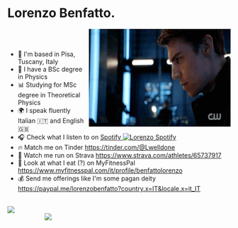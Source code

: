 # Lorenzo Benfatto.
  <img align="right" alt="GIF" src="https://github.com/Lorenzo-Benfatto/Lorenzo-Benfatto/blob/main/Io.gif" width="320" height="220" />
  <br />
  <br />
  
-  📌 I'm based in Pisa, Tuscany, Italy
-  🔭 I have a BSc degree in Physics
-  📊 Studying for MSc degree in Theoretical Physics
-  🌍 I speak fluently Italian 🇮🇹 and English 🇬🇧
-  🎧 Check what I listen to on <a href="https://open.spotify.com/user/lormex2000?si=a782e66545a5404f" target="_blank">Spotify <img alt="Lorenzo Spotify" width="22px" src="https://upload.wikimedia.org/wikipedia/commons/1/19/Spotify_logo_without_text.svg" /></a>
-  🔥 Match me on Tinder https://tinder.com/@Lwelldone
-  🏃 Watch me run on Strava https://www.strava.com/athletes/65737917
-  🍔 Look at what I eat (?) on MyFitnessPal https://www.myfitnesspal.com/it/profile/benfattolorenzo
-  💰 Send me offerings like I'm some pagan deity https://paypal.me/lorenzobenfatto?country.x=IT&locale.x=it_IT

  <br />

<a href="https://github.com/anuraghazra/github-readme-stats">
  <img align="left" src="https://github-readme-stats.vercel.app/api/top-langs/?username=Lorenzo-Benfatto&layout=compact" width="370"/>
</a>


<a href="https://github.com/anuraghazra/convoychat">
  <img align="right" src="https://github-readme-stats.vercel.app/api?username=Lorenzo-Benfatto&show_icons=true&theme=nord" width="420" />
</a>
